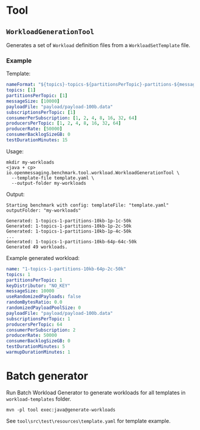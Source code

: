 # Tool

## `WorkloadGenerationTool`

Generates a set of `Workload` definition files from a `WorkloadSetTemplate` file.

### Example

Template:

```yaml
nameFormat: "${topics}-topics-${partitionsPerTopic}-partitions-${messageSize}b-${producersPerTopic}p-${consumerPerSubscription}c-${producerRate}"
topics: [1]
partitionsPerTopic: [1]
messageSize: [10000]
payloadFile: "payload/payload-100b.data"
subscriptionsPerTopic: [1]
consumerPerSubscription: [1, 2, 4, 8, 16, 32, 64]
producersPerTopic: [1, 2, 4, 8, 16, 32, 64]
producerRate: [50000]
consumerBacklogSizeGB: 0
testDurationMinutes: 15
```

Usage:

```
mkdir my-workloads
<java + cp> io.openmessaging.benchmark.tool.workload.WorkloadGenerationTool \
  --template-file template.yaml \
  --output-folder my-workloads
```

Output:

```
Starting benchmark with config: templateFile: "template.yaml"
outputFolder: "my-workloads"

Generated: 1-topics-1-partitions-10kb-1p-1c-50k
Generated: 1-topics-1-partitions-10kb-1p-2c-50k
Generated: 1-topics-1-partitions-10kb-1p-4c-50k
...
Generated: 1-topics-1-partitions-10kb-64p-64c-50k
Generated 49 workloads.
```

Example generated workload:

```yaml
name: "1-topics-1-partitions-10kb-64p-2c-50k"
topics: 1
partitionsPerTopic: 1
keyDistributor: "NO_KEY"
messageSize: 10000
useRandomizedPayloads: false
randomBytesRatio: 0.0
randomizedPayloadPoolSize: 0
payloadFile: "payload/payload-100b.data"
subscriptionsPerTopic: 1
producersPerTopic: 64
consumerPerSubscription: 2
producerRate: 50000
consumerBacklogSizeGB: 0
testDurationMinutes: 5
warmupDurationMinutes: 1
```

# Batch generator
Run Batch Workload Generator to generate workloads for all templates in `workload-templates` folder.
```shell
mvn -pl tool exec:java@generate-workloads
```
See `tool\src\test\resources\template.yaml` for template example.
